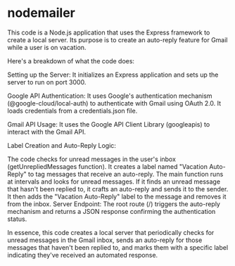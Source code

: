# nodemailer
This code is a Node.js application that uses the Express framework to create a local server. Its purpose is to create an auto-reply feature for Gmail while a user is on vacation.




Here's a breakdown of what the code does:

Setting up the Server: It initializes an Express application and sets up the server to run on port 3000.

Google API Authentication: It uses Google's authentication mechanism (@google-cloud/local-auth) to authenticate with Gmail using OAuth 2.0. It loads credentials from a credentials.json file.

Gmail API Usage: It uses the Google API Client Library (googleapis) to interact with the Gmail API.

Label Creation and Auto-Reply Logic:

The code checks for unread messages in the user's inbox (getUnrepliedMessages function).
It creates a label named "Vacation Auto-Reply" to tag messages that receive an auto-reply.
The main function runs at intervals and looks for unread messages. If it finds an unread message that hasn't been replied to, it crafts an auto-reply and sends it to the sender. It then adds the "Vacation Auto-Reply" label to the message and removes it from the inbox.
Server Endpoint: The root route (/) triggers the auto-reply mechanism and returns a JSON response confirming the authentication status.

In essence, this code creates a local server that periodically checks for unread messages in the Gmail inbox, sends an auto-reply for those messages that haven't been replied to, and marks them with a specific label indicating they've received an automated response.
